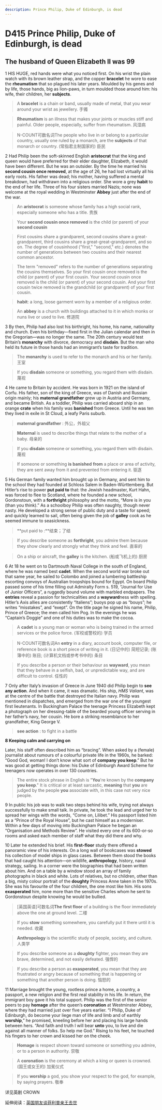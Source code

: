 ```yaml
---
description: Prince Philip, Duke of Edinburgh, is dead
---
```


# D415 Prince Philip, Duke of Edinburgh, is dead

## The husband of Queen Elizabeth II was 99



1 HIS HUGE, red hands were what you noticed first. On his wrist the plain watch with its brown leather strap, and the copper **bracelet** he wore to ease the **rheumatism** that so plagued his later years. Moulded by his genes and by life, those hands, big as lion-paws, in turn moulded those around him: his wife, their children, her **subjects**.

> A **bracelet** is a chain or band, usually made of metal, that you wear around your wrist as jewellery. 手镯

> **Rheumatism** is an illness that makes your joints or muscles stiff and painful. Older people, especially, suffer from rheumatism. 风湿病

> N-COUNT可数名词The people who live in or belong to a particular country, usually one ruled by a monarch, are the **subjects** of that monarch or country. (常指君主制国家的) 臣民



2 Had Philip been the soft-skinned English **aristocrat** that the king and queen would have preferred for their elder daughter, Elizabeth, it would have been different. But he was an outsider. By the time he married his **second cousin once removed**, at the age of 26, he had lost virtually all his early roots. His father was dead; his mother, having suffered a mental breakdown, had withdrawn into a religious order. She wore a grey **habit** to the end of her life. Three of his four sisters married Nazis; none was welcome at the royal wedding in Westminster **Abbey** just after the end of the war.

> An **aristocrat** is someone whose family has a high social rank, especially someone who has a title. 贵族

> Your **second cousin once removed** is the child (or parent) of your **second cousin**

> First cousins share a grandparent, second cousins share a great-grandparent, third cousins share a great-great-grandparent, and so on. The degree of cousinhood ("first," "second," etc.) denotes the number of generations between two cousins and their nearest common ancestor.

> The term "removed" refers to the number of generations separating the cousins themselves. So your first cousin once removed is the child (or parent) of your first cousin. Your second cousin once removed is the child (or parent) of your second cousin. And your first cousin twice removed is the grandchild (or grandparent) of your first cousin.

> **habit**: a long, loose garment worn by a member of a religious order.

> An **abbey** is a church with buildings attached to it in which monks or nuns live or used to live. 修道院



3 By then, Philip had also lost his birthright, his home, his name, nationality and church. Even his birthday—fixed first in the Julian calendar and then in the Gregorian—was no longer the same. The 20th century would test Britain’s **monarchy** with divorce, democracy and **disdain**. But the man who held its future in those hands had an immigrant’s taste for tradition.

> The **monarchy** is used to refer to the monarch and his or her family. 王室

> If you **disdain** someone or something, you regard them with disdain. 蔑视



4 He came to Britain by accident. He was born in 1921 on the island of Corfu. His father, son of the king of Greece, was of Danish and Russian origin mainly; his **maternal grandfather** grew up in Austria and Germany, and became British. As a toddler, Philip was carried aboard ship in an orange **crate** when his family was **banished** from Greece. Until he was ten they lived in exile in St Cloud, a leafy Paris suburb.

> **maternal grandfather** : 外公，外祖父

> **Maternal** is used to describe things that relate to the mother of a baby. 母亲的

> If you **disdain** someone or something, you regard them with disdain. 蔑视

> If someone or something **is banished** **from** a place or area of activity, they are sent away from it and prevented from entering it. 驱逐

> 

5 His German family wanted him brought up in Germany, and sent him to the school they had founded at Schloss Salem in Baden-Württemberg. But Hitler’s rise to power **put paid to** that: the Jewish headmaster, Kurt Hahn, was forced to flee to Scotland, where he founded a new school, Gordonstoun, with a **forthright** philosophy and the motto, “More is in you (than you think).” As a schoolboy Philip was often naughty, though never nasty. He developed a strong sense of public duty and a taste for speed; and quickly learned to sail, often being given the job of **galley** cook as he seemed immune to seasickness.

> **put paid to :**结束；了结

> If you describe someone as **forthright**, you admire them because they show clearly and strongly what they think and feel. 直率的

> On a ship or aircraft, the **galley** is the kitchen. (船或飞机上的) 厨房



6 At 18 he went on to Dartmouth Naval College in the south of England, where he was named best **cadet**. When the second world war broke out that same year, he sailed to Colombo and joined a lumbering battleship escorting convoys of Australian troopships bound for Egypt. On board Philip passed some of his time filling out Admiralty Form s. 519, “Journal for Use of Junior Officers”, a ruggedly bound volume with marbled endpapers. The **entries** reveal a passion for technicalities and a **wayward**ness with spelling. Hitler’s Axis allies are consistently “Italiens”; buoys pop up as “bouys”; he writes “misstakes”, and “exept”. On the title page he signed his name, Philip, Prince of Greece; the men called him Pog. In the evenings he was “Captain’s Doggie” and one of his duties was to make the cocoa.

> A **cadet** is a young man or woman who is being trained in the armed services or the police force. (军校或警校的) 学员

> N-COUNT可数名词An **entry** in a diary, account book, computer file, or reference book is a short piece of writing in it. (日记中的) 简短记录; (账簿中的) 账目; (计算机文档或参考书中的) 条目

> If you describe a person or their behaviour as **wayward**, you mean that they behave in a selfish, bad, or unpredictable way, and are difficult to control. 任性的



7 Only after Italy’s invasion of Greece in June 1940 did Philip begin to **see any action**. And when it came, it was dramatic. His ship, *HMS Valiant*, was at the centre of the battle that destroyed the Italian navy. Philip was mentioned in dispatches, and emerged from the war one of the youngest first lieutenants. In Buckingham Palace the teenage Princess Elizabeth kept a photograph on her dressing-table of the bearded young officer serving in her father’s navy, her cousin. He bore a striking resemblance to her grandfather, King George V.

> **see action** : to fight in a battle 



**8 Keeping calm and carrying on**

Later, his staff often described him as “bracing”. When asked by a (female) journalist about rumours of a colourful private life in the 1960s, he barked: “Good God, woman! I don’t know what sort of **company you keep**.” But he was good at getting things done: his Duke of Edinburgh Award Scheme for teenagers now operates in over 130 countries.

> The entire stock phrase in English is "**You**'re known by the **company you keep**." It is critical or at least sarcastic, **meaning** that **you** are judged by the people **you** associate with, in this case not very nice people.



9 In public his job was to walk two steps behind his wife, trying not always successfully to make small talk. In private, he took the lead and urged her to spread her wings with the words, “Come on, Lilibet.” His passport listed him as a “Prince of the Royal House”, but he cast himself as a moderniser. Within a few days of moving into Buckingham Palace he began an “Organisation and Methods Review”. He visited every one of its 600-or-so rooms and asked each member of staff what they did there and why.



10 Later he extended his brief. His **first-floor** study there offered a panoramic view of his interests. On a long wall of bookcases was **stowed** his collection of model ships in glass cases. Between them stood the books that had caught his attention—on wildlife, **anthropology**, history, naval strategy, sailing. In a corner were the biographies that had been written about him. And on a table by a window stood an array of family photographs in black and white. Lots of relatives, but no children, other than a big, misty colour portrait of the **doughty** Princess Anne taken in the 1970s. She was his favourite of the four children, the one most like him. His sons **exasperated** him, none more than the sensitive Charles whom he sent to Gordonstoun despite knowing he would be bullied.

> [英国英语]可数名词**The** **first floor** of a building is the floor immediately above the one at ground level. 二楼

> If you **stow** something somewhere, you carefully put it there until it is needed. 收藏

> **Anthropology** is the scientific study of people, society, and culture. 人类学

> If you describe someone as a **doughty** fighter, you mean they are brave, determined, and not easily defeated. 强悍的

> If you describe a person as **exasperated**, you mean that they are frustrated or angry because of something that is happening or something that another person is doing. 恼怒的





11 Marriage brought the young, rootless prince a home, a country, a passport, a new religion and the first real stability in his life. In return, the immigrant boy gave it his total support. Philip was the first of the senior peers to pay **homage** after the queen’s **coronation** at Westminster Abbey, where they had married just over five years earlier. “I Philip, Duke of Edinburgh, do become your liege man of life and limb and of earthly **worship**,” he promised, kneeling before her and placing his large hands between hers. “And faith and truth I will bear **unto** you, to live and die against all manner of folks. So help me God.” Rising to his feet, he touched his fingers to her crown and kissed her on the cheek.

> **Homage** is respect shown toward someone or something you admire, or to a person in authority. 崇敬

> A **coronation** is the ceremony at which a king or queen is crowned. (国王或女王的) 加冕仪式

> If you **worship** a god, you show your respect to the god, for example, by saying prayers. 敬奉



详见英剧 CROWN 

延伸阅读：[英国朋友谈菲利普亲王去世](https://mp.weixin.qq.com/s?__biz=MzA4OTk1MjA0MA==&mid=2674333046&idx=1&sn=da72573a5c62b376609f83cb95b0217a&chksm=8a80af31bdf72627b25e74a5ee0299ae29012d68496b81fde0f06ec5c2ef1864d2d0b5615492&mpshare=1&srcid=0410w06wElyn3eeIeExoOf5b&sharer_sharetime=1618107419854&sharer_shareid=26f9f0f4708bba258bfce6273d201349&from=singlemessage&scene=1&subscene=10000&clicktime=1618158240&enterid=1618158240&ascene=1&devicetype=android-28&version=27000f50&nettype=ctnet&abtest_cookie=AAACAA==&lang=en&exportkey=AW9CLy7aSWll6WXN76ib2x0=&pass_ticket=aOePvAZgT6yd6roJOW8HUeb6fSjGIQpxWdTYjNSPQa9zkuzC3lRkuETNkQ9reuHE&wx_header=1)






